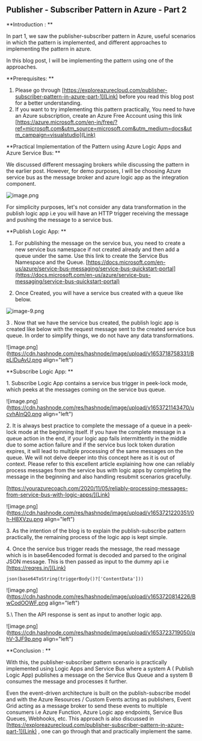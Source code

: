 ## Publisher - Subscriber Pattern in Azure - Part 2

**Introduction : **

In part 1, we saw the publisher-subscriber pattern in Azure, useful scenarios in which the pattern is implemented, and different approaches to implementing the pattern in azure.

In this blog post, I will be implementing the pattern using one of the approaches.

**Prerequisites: **

1. Please go through [https://exploreazurecloud.com/publisher-subscriber-pattern-in-azure-part-1](Link) before you read this blog post for a better understanding.
2.  If you want to try implementing this pattern practically, You need to have an Azure subscription, create an Azure Free Account using this link [https://azure.microsoft.com/en-in/free/?ref=microsoft.com&utm_source=microsoft.com&utm_medium=docs&utm_campaign=visualstudio](Link)

**Practical Implementation of the Pattern using Azure Logic Apps and Azure Service Bus: **

We discussed different messaging brokers while discussing the pattern in the earlier post. However, for demo purposes, I will be choosing Azure service bus as the message broker and azure logic app as the integration component.

![image.png](https://cdn.hashnode.com/res/hashnode/image/upload/v1642831154217/S_p6L2GHN.png)

For simplicity purposes, let's not consider any data transformation in the publish logic app i.e you will have an HTTP trigger receiving the message and pushing the message to a service bus.

**Publish Logic App: **

1. For publishing the message on the service bus, you need to create a new service bus namespace if not created already and then add a queue under the same. Use this link to create the Service Bus Namespace and the Queue. [https://docs.microsoft.com/en-us/azure/service-bus-messaging/service-bus-quickstart-portal](https://docs.microsoft.com/en-us/azure/service-bus-messaging/service-bus-quickstart-portal)

2. Once Created, you will have a service bus created with a queue like below.

![image-9.png](https://cdn.hashnode.com/res/hashnode/image/upload/v1627797816075/4b29WhaTS.png)

3 . Now that we have the service bus created, the publish logic app is created like below with the request message sent to the created service bus queue. In order to simplify things, we do not have any data transformations.


![image.png](https://cdn.hashnode.com/res/hashnode/image/upload/v1653718758331/BpLlDuAvU.png align="left")

**Subscribe Logic App: **

1\. Subscribe Logic App contains a service bus trigger in peek-lock mode, which peeks at the messages coming on the service bus queue.

 ![image.png](https://cdn.hashnode.com/res/hashnode/image/upload/v1653721143470/ucvhAlnQ0.png align="left")

2\. It is always best practice to complete the message of a queue in a peek-lock mode at the beginning itself. If you have the complete message in a queue action in the end, if your logic app fails intermittently in the middle due to some action failure and if the service bus lock token duration expires, it will lead to multiple processing of the same messages on the queue. We will not delve deeper into this concept here as it is out of context. Please refer to this excellent article explaining how one can reliably process messages from the service bus with logic apps by completing the message in the beginning and also handling resubmit scenarios gracefully.

[https://yourazurecoach.com/2020/11/05/reliably-processing-messages-from-service-bus-with-logic-apps/](Link)

![image.png](https://cdn.hashnode.com/res/hashnode/image/upload/v1653721220351/0h-H8XVzu.png align="left")

3\. As the intention of the blog is to explain the publish-subscribe pattern practically, the remaining process of the logic app is kept simple. 

4\. Once the service bus trigger reads the message,  the read message which is in base64encoded format is decoded and parsed to the original JSON message. This is then passed as input to the dummy api i.e [https://reqres.in/](Link)

```
json(base64ToString(triggerBody()?['ContentData']))
```

![image.png](https://cdn.hashnode.com/res/hashnode/image/upload/v1653720814226/BwCodOOWF.png align="left")

5.\  Then the API response is sent as input to another logic app.


![image.png](https://cdn.hashnode.com/res/hashnode/image/upload/v1653723719050/qhV-3JF9p.png align="left")


**Conclusion : **
 
   With this, the publisher-subscriber pattern scenario is practically implemented using Logic Apps and Service Bus where a system A ( Publish Logic App)  publishes a message on the Service Bus Queue and a system B consumes the message and processes it further.

   Even the event-driven architecture is built on the publish-subscribe model and with the Azure Resources / Custom Events acting as publishers, Event Grid acting as a message broker to send these events to multiple consumers i.e Azure Function, Azure Logic app endpoints, Service Bus Queues, Webhooks, etc.  This approach is also discussed in [https://exploreazurecloud.com/publisher-subscriber-pattern-in-azure-part-1](Link) , one can go through that and practically implement the same.







